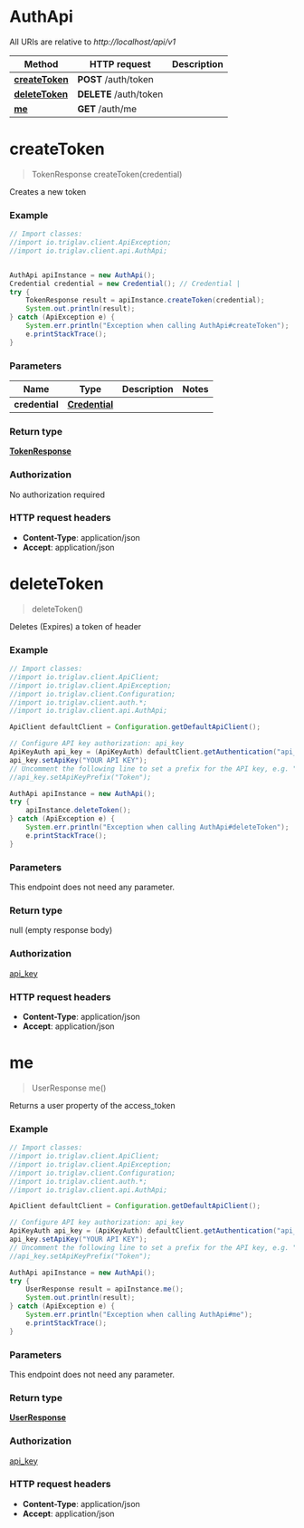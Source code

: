 # AuthApi

All URIs are relative to *http://localhost/api/v1*

Method | HTTP request | Description
------------- | ------------- | -------------
[**createToken**](AuthApi.md#createToken) | **POST** /auth/token | 
[**deleteToken**](AuthApi.md#deleteToken) | **DELETE** /auth/token | 
[**me**](AuthApi.md#me) | **GET** /auth/me | 


<a name="createToken"></a>
# **createToken**
> TokenResponse createToken(credential)



Creates a new token

### Example
```java
// Import classes:
//import io.triglav.client.ApiException;
//import io.triglav.client.api.AuthApi;


AuthApi apiInstance = new AuthApi();
Credential credential = new Credential(); // Credential | 
try {
    TokenResponse result = apiInstance.createToken(credential);
    System.out.println(result);
} catch (ApiException e) {
    System.err.println("Exception when calling AuthApi#createToken");
    e.printStackTrace();
}
```

### Parameters

Name | Type | Description  | Notes
------------- | ------------- | ------------- | -------------
 **credential** | [**Credential**](Credential.md)|  |

### Return type

[**TokenResponse**](TokenResponse.md)

### Authorization

No authorization required

### HTTP request headers

 - **Content-Type**: application/json
 - **Accept**: application/json

<a name="deleteToken"></a>
# **deleteToken**
> deleteToken()



Deletes (Expires) a token of header

### Example
```java
// Import classes:
//import io.triglav.client.ApiClient;
//import io.triglav.client.ApiException;
//import io.triglav.client.Configuration;
//import io.triglav.client.auth.*;
//import io.triglav.client.api.AuthApi;

ApiClient defaultClient = Configuration.getDefaultApiClient();

// Configure API key authorization: api_key
ApiKeyAuth api_key = (ApiKeyAuth) defaultClient.getAuthentication("api_key");
api_key.setApiKey("YOUR API KEY");
// Uncomment the following line to set a prefix for the API key, e.g. "Token" (defaults to null)
//api_key.setApiKeyPrefix("Token");

AuthApi apiInstance = new AuthApi();
try {
    apiInstance.deleteToken();
} catch (ApiException e) {
    System.err.println("Exception when calling AuthApi#deleteToken");
    e.printStackTrace();
}
```

### Parameters
This endpoint does not need any parameter.

### Return type

null (empty response body)

### Authorization

[api_key](../README.md#api_key)

### HTTP request headers

 - **Content-Type**: application/json
 - **Accept**: application/json

<a name="me"></a>
# **me**
> UserResponse me()



Returns a user property of the access_token

### Example
```java
// Import classes:
//import io.triglav.client.ApiClient;
//import io.triglav.client.ApiException;
//import io.triglav.client.Configuration;
//import io.triglav.client.auth.*;
//import io.triglav.client.api.AuthApi;

ApiClient defaultClient = Configuration.getDefaultApiClient();

// Configure API key authorization: api_key
ApiKeyAuth api_key = (ApiKeyAuth) defaultClient.getAuthentication("api_key");
api_key.setApiKey("YOUR API KEY");
// Uncomment the following line to set a prefix for the API key, e.g. "Token" (defaults to null)
//api_key.setApiKeyPrefix("Token");

AuthApi apiInstance = new AuthApi();
try {
    UserResponse result = apiInstance.me();
    System.out.println(result);
} catch (ApiException e) {
    System.err.println("Exception when calling AuthApi#me");
    e.printStackTrace();
}
```

### Parameters
This endpoint does not need any parameter.

### Return type

[**UserResponse**](UserResponse.md)

### Authorization

[api_key](../README.md#api_key)

### HTTP request headers

 - **Content-Type**: application/json
 - **Accept**: application/json

